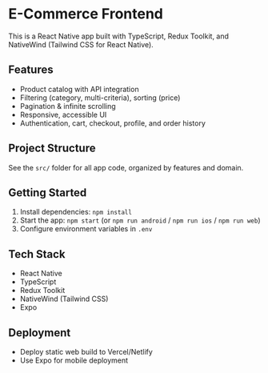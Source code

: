 # E-Commerce Frontend

This is a React Native app built with TypeScript, Redux Toolkit, and NativeWind (Tailwind CSS for React Native).

## Features

- Product catalog with API integration
- Filtering (category, multi-criteria), sorting (price)
- Pagination & infinite scrolling
- Responsive, accessible UI
- Authentication, cart, checkout, profile, and order history

## Project Structure

See the `src/` folder for all app code, organized by features and domain.

## Getting Started

1. Install dependencies: `npm install`
2. Start the app: `npm start` (or `npm run android` / `npm run ios` / `npm run web`)
3. Configure environment variables in `.env`

## Tech Stack

- React Native
- TypeScript
- Redux Toolkit
- NativeWind (Tailwind CSS)
- Expo

## Deployment

- Deploy static web build to Vercel/Netlify
- Use Expo for mobile deployment

